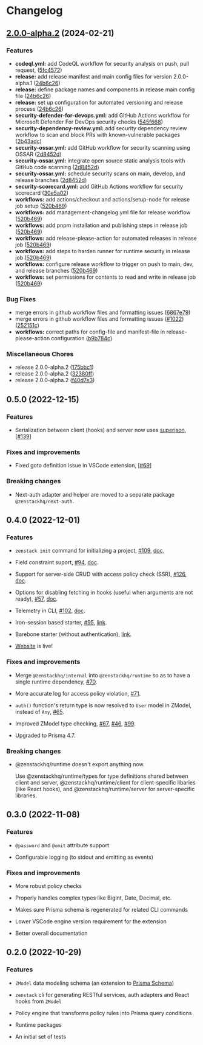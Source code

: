 # Changelog

## [2.0.0-alpha.2](https://github.com/zenstackhq/zenstack/compare/v2.0.0-alpha.1...v2.0.0-alpha.2) (2024-02-21)


### Features

* **codeql.yml:** add CodeQL workflow for security analysis on push, pull request, ([5fc4572](https://github.com/zenstackhq/zenstack/commit/5fc45726103c9ee89313c336571856ee2f08d6a6))
* **release:** add release manifest and main config files for version 2.0.0-alpha.1 ([24b6c26](https://github.com/zenstackhq/zenstack/commit/24b6c26720d5a0f9cd6d64431288473cd9ee5a97))
* **release:** define package names and components in release main config file ([24b6c26](https://github.com/zenstackhq/zenstack/commit/24b6c26720d5a0f9cd6d64431288473cd9ee5a97))
* **release:** set up configuration for automated versioning and release process ([24b6c26](https://github.com/zenstackhq/zenstack/commit/24b6c26720d5a0f9cd6d64431288473cd9ee5a97))
* **security-defender-for-devops.yml:** add GitHub Actions workflow for Microsoft Defender For DevOps security checks ([545f668](https://github.com/zenstackhq/zenstack/commit/545f6688a5e85171255dfc75148a0b39ef450cb2))
* **security-dependency-review.yml:** add security dependency review workflow to scan and block PRs with known-vulnerable packages ([2b43adc](https://github.com/zenstackhq/zenstack/commit/2b43adc9fcfa5e7dd2e915c2ea9cc8efe6d7ba2b))
* **security-ossar.yml:** add GitHub workflow for security scanning using OSSAR ([2d8452d](https://github.com/zenstackhq/zenstack/commit/2d8452de270c6bde0f55a386500b8f61fb112847))
* **security-ossar.yml:** integrate open source static analysis tools with GitHub code scanning ([2d8452d](https://github.com/zenstackhq/zenstack/commit/2d8452de270c6bde0f55a386500b8f61fb112847))
* **security-ossar.yml:** schedule security scans on main, develop, and release branches ([2d8452d](https://github.com/zenstackhq/zenstack/commit/2d8452de270c6bde0f55a386500b8f61fb112847))
* **security-scorecard.yml:** add GitHub Actions workflow for security scorecard ([30e5a02](https://github.com/zenstackhq/zenstack/commit/30e5a02c7b84d93d23a0e00416b3382b56963c2c))
* **workflows:** add actions/checkout and actions/setup-node for release job setup ([520b469](https://github.com/zenstackhq/zenstack/commit/520b4698d8bcb3615a837b0a3efb85ff9f363696))
* **workflows:** add management-changelog.yml file for release workflow ([520b469](https://github.com/zenstackhq/zenstack/commit/520b4698d8bcb3615a837b0a3efb85ff9f363696))
* **workflows:** add pnpm installation and publishing steps in release job ([520b469](https://github.com/zenstackhq/zenstack/commit/520b4698d8bcb3615a837b0a3efb85ff9f363696))
* **workflows:** add release-please-action for automated releases in release job ([520b469](https://github.com/zenstackhq/zenstack/commit/520b4698d8bcb3615a837b0a3efb85ff9f363696))
* **workflows:** add steps to harden runner for runtime security in release job ([520b469](https://github.com/zenstackhq/zenstack/commit/520b4698d8bcb3615a837b0a3efb85ff9f363696))
* **workflows:** configure release workflow to trigger on push to main, dev, and release branches ([520b469](https://github.com/zenstackhq/zenstack/commit/520b4698d8bcb3615a837b0a3efb85ff9f363696))
* **workflows:** set permissions for contents to read and write in release job ([520b469](https://github.com/zenstackhq/zenstack/commit/520b4698d8bcb3615a837b0a3efb85ff9f363696))


### Bug Fixes

* merge errors in github workflow files and formatting issues ([6867e79](https://github.com/zenstackhq/zenstack/commit/6867e795d7a683da1db601bbf2de2c77d0d05ed3))
* merge errors in github workflow files and formatting issues ([#1022](https://github.com/zenstackhq/zenstack/issues/1022)) ([252151c](https://github.com/zenstackhq/zenstack/commit/252151c47aa670c1e9fc3b1a51e74b6a26c21f6a))
* **workflows:** correct paths for config-file and manifest-file in release-please-action configuration ([b9b784c](https://github.com/zenstackhq/zenstack/commit/b9b784c2ba53ca51abfb5d0ea3b5e543cd7f7c9e))


### Miscellaneous Chores

* release 2.0.0-alpha.2 ([175bbc1](https://github.com/zenstackhq/zenstack/commit/175bbc10be0ad64a1ef4f1a6dfb04ccc0844159c))
* release 2.0.0-alpha.2 ([32380ff](https://github.com/zenstackhq/zenstack/commit/32380ff8ef3999d7b0ba39c9fb7ca3acaa9c8a3c))
* release 2.0.0-alpha.2 ([f40d7e3](https://github.com/zenstackhq/zenstack/commit/f40d7e3718d4210137a2e131d28b5491d065b914))

## 0.5.0 (2022-12-15)

### Features

-   Serialization between client (hooks) and server now uses [superjson](https://github.com/blitz-js/superjson), [[#139](https://github.com/zenstackhq/zenstack/issues/139)]

### Fixes and improvements

-   Fixed goto definition issue in VSCode extension, [[#69](https://github.com/zenstackhq/zenstack/issues/69)]

### Breaking changes

-   Next-auth adapter and helper are moved to a separate package `@zenstackhq/next-auth`.

## 0.4.0 (2022-12-01)

### Features

-   `zenstack init` command for initializing a project, [#109](https://github.com/zenstackhq/zenstack/issues/109), [doc](https://zenstack.dev/#/quick-start?id=adding-to-an-existing-project).

-   Field constraint suport, [#94](https://github.com/zenstackhq/zenstack/issues/94), [doc](https://zenstack.dev/#/zmodel-field-constraint).

-   Support for server-side CRUD with access policy check (SSR), [#126](https://github.com/zenstackhq/zenstack/issues/126), [doc](https://zenstack.dev/#/server-side-rendering).

-   Options for disabling fetching in hooks (useful when arguments are not ready), [#57](https://github.com/zenstackhq/zenstack/issues/57), [doc](https://zenstack.dev/#/runtime-api?id=requestoptions).

-   Telemetry in CLI, [#102](https://github.com/zenstackhq/zenstack/issues/102), [doc](https://zenstack.dev/#/telemetry).

-   Iron-session based starter, [#95](https://github.com/zenstackhq/zenstack/issues/95), [link](https://github.com/zenstackhq/nextjs-iron-session-starter).

-   Barebone starter (without authentication), [link](https://github.com/zenstackhq/nextjs-barebone-starter).

-   [Website](https://zenstack.dev) is live!

### Fixes and improvements

-   Merge `@zenstackhq/internal` into `@zenstackhq/runtime` so as to have a single runtime dependency, [#70](https://github.com/zenstackhq/zenstack/issues/70).

-   More accurate log for access policy violation, [#71](https://github.com/zenstackhq/zenstack/issues/71).

-   `auth()` function's return type is now resolved to `User` model in ZModel, instead of `Any`, [#65](https://github.com/zenstackhq/zenstack/issues/65).

-   Improved ZModel type checking, [#67](https://github.com/zenstackhq/zenstack/issues/67), [#46](https://github.com/zenstackhq/zenstack/issues/46), [#99](https://github.com/zenstackhq/zenstack/issues/99).

-   Upgraded to Prisma 4.7.

### Breaking changes

-   @zenstackhq/runtime doesn't export anything now.

    Use @zenstackhq/runtime/types for type definitions shared between client and server, @zenstackhq/runtime/client for client-specific libaries (like React hooks), and @zenstackhq/runtime/server for server-specific libraries.

## 0.3.0 (2022-11-08)

### Features

-   `@password` and `@omit` attribute support

-   Configurable logging (to stdout and emitting as events)

### Fixes and improvements

-   More robust policy checks

-   Properly handles complex types like BigInt, Date, Decimal, etc.

-   Makes sure Prisma schema is regenerated for related CLI commands

-   Lower VSCode engine version requirement for the extension

-   Better overall documentation

## 0.2.0 (2022-10-29)

### Features

-   `ZModel` data modeling schema (an extension to [Prisma Schema](https://www.prisma.io/docs/concepts/components/prisma-schema))

-   `zenstack` cli for generating RESTful services, auth adapters and React hooks from `ZModel`

-   Policy engine that transforms policy rules into Prisma query conditions

-   Runtime packages

-   An initial set of tests
